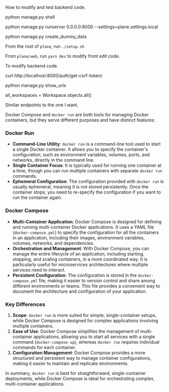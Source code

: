 How to modify and test backend code. 


python manage.py shell

python manage.py runserver 0.0.0.0:8000 --settings=plane.settings.local

python manage.py create_dummy_data

From the root of `plane`, run `./setup.sh`

From `plane/web`, run `yarn dev` to modify front edit code. 

To modify backend code. 

curl http://localhost:8000/auth/get-csrf-token/

python manage.py show_urls

all_workspaces = Workspace.objects.all()

Similar endpoints to the one I want. 

Docker Compose and `docker run` are both tools for managing Docker containers, but they serve different purposes and have distinct features:

### Docker Run
- **Command-Line Utility**: `docker run` is a command-line tool used to start a single Docker container. It allows you to specify the container's configuration, such as environment variables, volumes, ports, and networks, directly in the command line.
- **Single Container Focus**: It is typically used for running one container at a time, though you can run multiple containers with separate `docker run` commands.
- **Ephemeral Configuration**: The configuration provided with `docker run` is usually ephemeral, meaning it is not stored persistently. Once the container stops, you need to re-specify the configuration if you want to run the container again.

### Docker Compose
- **Multi-Container Application**: Docker Compose is designed for defining and running multi-container Docker applications. It uses a YAML file (`docker-compose.yml`) to specify the configuration for all the containers in an application, including their images, environment variables, volumes, networks, and dependencies.
- **Orchestration and Management**: With Docker Compose, you can manage the entire lifecycle of an application, including starting, stopping, and scaling containers, in a more coordinated way. It is particularly useful for microservices architectures where multiple services need to interact.
- **Persistent Configuration**: The configuration is stored in the `docker-compose.yml` file, making it easier to version control and share among different environments or teams. This file provides a convenient way to document the architecture and configuration of your application.

### Key Differences
1. **Scope**: `docker run` is more suited for simple, single-container setups, while Docker Compose is designed for complex applications involving multiple containers.
2. **Ease of Use**: Docker Compose simplifies the management of multi-container applications, allowing you to start all services with a single command (`docker-compose up`), whereas `docker run` requires individual commands for each container.
3. **Configuration Management**: Docker Compose provides a more structured and persistent way to manage container configurations, making it easier to maintain and replicate environments.

In summary, `docker run` is best for straightforward, single-container deployments, while Docker Compose is ideal for orchestrating complex, multi-container applications.